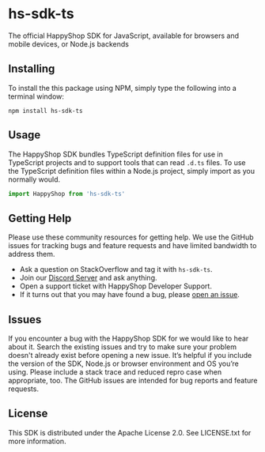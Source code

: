 # hs-sdk-ts
The official HappyShop SDK for JavaScript, available for browsers and mobile devices, or Node.js backends

## Installing
To install the this package using NPM, simply type the following into a terminal window:
```
npm install hs-sdk-ts
```

## Usage
The HappyShop SDK bundles TypeScript definition files for use in TypeScript projects and to support tools that can read `.d.ts` files.
To use the TypeScript definition files within a Node.js project, simply import as you normally would.
```typescript
import HappyShop from 'hs-sdk-ts'
```

## Getting Help
Please use these community resources for getting help. We use the GitHub issues for tracking bugs and feature requests and have limited bandwidth to address them.
   
* Ask a question on StackOverflow and tag it with `hs-sdk-ts`.
* Join our [Discord Server](https://discord.gg/3R6sDTH) and ask anything.
* Open a support ticket with HappyShop Developer Support.
* If it turns out that you may have found a bug, please [open an issue](https://github.com/HappyMC/hs-sdk-ts/issues).

## Issues
If you encounter a bug with the HappyShop SDK for we would like to hear about it.
Search the existing issues and try to make sure your problem doesn't already exist before opening a new issue. 
It’s helpful if you include the version of the SDK, Node.js or browser environment and OS you’re using. 
Please include a stack trace and reduced repro case when appropriate, too.
The GitHub issues are intended for bug reports and feature requests.

## License
This SDK is distributed under the Apache License 2.0. See LICENSE.txt for more information.
